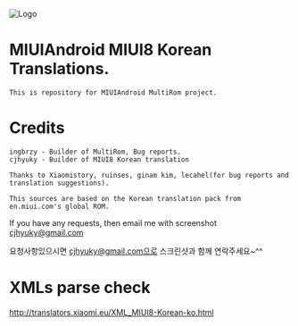 ![Logo](https://s31.postimg.org/44d72f8tn/MIUI8_KOREAN.png)

# MIUIAndroid MIUI8 Korean Translations.
	This is repository for MIUIAndroid MultiRom project.
# Credits
    ingbrzy - Builder of MultiRom, Bug reports.
    cjhyuky - Builder of MIUI8 Korean translation

    Thanks to Xiaomistory, ruinses, ginam kim, lecahel(for bug reports and translation suggestions).

    This sources are based on the Korean translation pack from en.miui.com's global ROM.

If you have any requests, then email me with screenshot cjhyuky@gmail.com

요청사항있으시면 cjhyuky@gmail.com으로 스크린샷과 함께 연락주세요~^^
    
# XMLs parse check
http://translators.xiaomi.eu/XML_MIUI8-Korean-ko.html    
